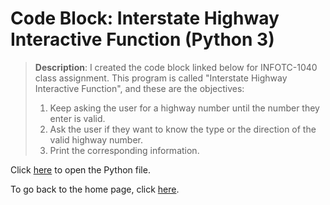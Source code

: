# Code Block: Interstate Highway Interactive Function (Python 3)  

> **Description**: I created the code block linked below for INFOTC-1040 class assignment. This program is called "Interstate Highway Interactive Function", and these are the objectives:  
> 1. Keep asking the user for a highway number until the number they enter is valid.  
> 2. Ask the user if they want to know the type or the direction of the valid highway number.  
> 3. Print the corresponding information.  

Click [here](https://github.com/kevinkee99/Kevo-Repository/blob/76193ec64d0a8a5f60af9ec6ac46a251dde3dcc6/interstatehighway_interactive_function.py) to open the Python file.

To go back to the home page, click [here](https://github.com/kevinkee99/Kevo-Repository/blob/d5def24d60b7081ee1e5d88dae64e80e0ca48107/README.md).
